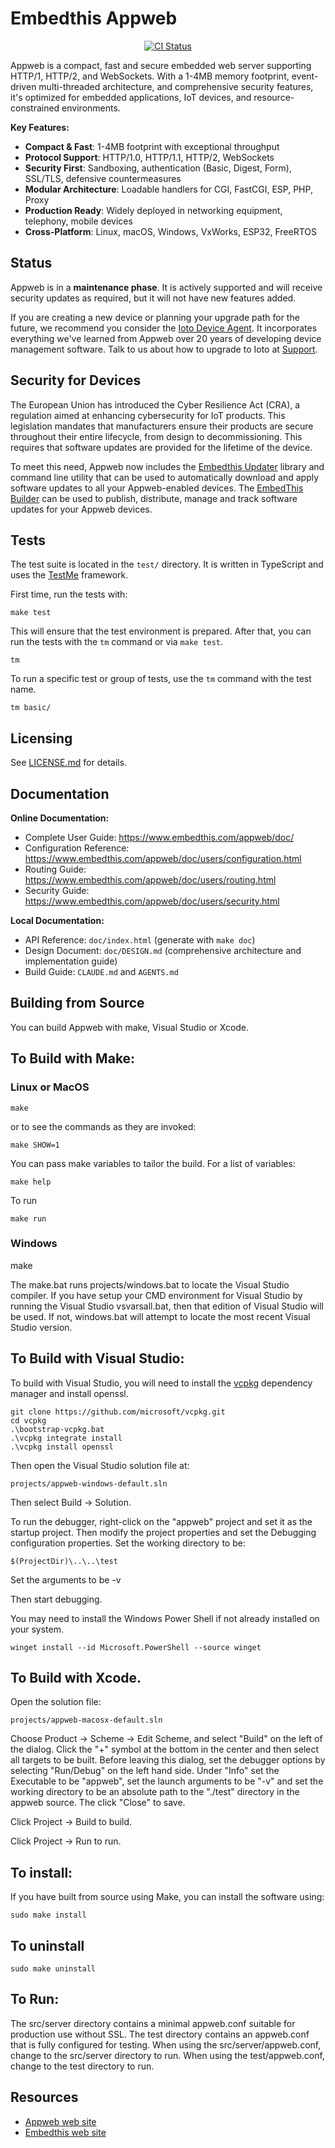 Embedthis Appweb
===

<p align="center">
  <a
href="https://github.com/embedthis/appweb-core/actions/workflows/ci.yml"><img
src="https://github.com/embedthis/appweb-core/actions/workflows/ci.yml/badge.svg" alt="CI  Status"></a>
</p>

Appweb is a compact, fast and secure embedded web server supporting HTTP/1,
HTTP/2, and WebSockets. With a 1-4MB memory footprint, event-driven
multi-threaded architecture, and comprehensive security features, it's
optimized for embedded applications, IoT devices, and resource-constrained
environments.

**Key Features:**
- **Compact & Fast**: 1-4MB footprint with exceptional throughput
- **Protocol Support**: HTTP/1.0, HTTP/1.1, HTTP/2, WebSockets
- **Security First**: Sandboxing, authentication (Basic, Digest, Form),
SSL/TLS, defensive countermeasures
- **Modular Architecture**: Loadable handlers for CGI, FastCGI, ESP, PHP, Proxy
- **Production Ready**: Widely deployed in networking equipment, telephony,
mobile devices
- **Cross-Platform**: Linux, macOS, Windows, VxWorks, ESP32, FreeRTOS

## Status

Appweb is in a **maintenance phase**. It is actively supported and will receive
security updates as required, but it will not have new features added.

If you are creating a new device or planning your upgrade path for the future,
we recommend you consider the [Ioto Device
Agent](https://www.embedthis.com/ioto/). It incorporates everything we've
learned from Appweb over 20 years of developing device management software.
Talk to us about how to upgrade to Ioto at
[Support](mailto:support@embedthis.com).

## Security for Devices

The European Union has introduced the Cyber Resilience Act (CRA), a regulation
aimed at enhancing cybersecurity for IoT products. This legislation mandates
that manufacturers ensure their products are secure throughout their entire
lifecycle, from design to decommissioning. This requires that software updates
are provided for the lifetime of the device.

To meet this need, Appweb now includes the [Embedthis Updater](src/updater/)
library and command line utility that can be used to automatically download and
apply software updates to all your Appweb-enabled devices. The [EmbedThis
Builder](https://www.embedthis.com/builder/) can be used to publish,
distribute, manage and track software updates for your Appweb devices.

## Tests

The test suite is located in the `test/` directory. It is written in TypeScript
and uses the [TestMe](https://www.embedthis.com/testme/) framework. 

First time, run the tests with:

    make test

This will ensure that the test environment is prepared. After that, you can run
the tests with the `tm` command or via `make test`.

    tm

To run a specific test or group of tests, use the `tm` command with the test
name.

    tm basic/

## Licensing

See [LICENSE.md](LICENSE.md) for details.

## Documentation

**Online Documentation:**
- Complete User Guide: https://www.embedthis.com/appweb/doc/
- Configuration Reference:
https://www.embedthis.com/appweb/doc/users/configuration.html
- Routing Guide: https://www.embedthis.com/appweb/doc/users/routing.html
- Security Guide: https://www.embedthis.com/appweb/doc/users/security.html

**Local Documentation:**
- API Reference: `doc/index.html` (generate with `make doc`)
- Design Document: `doc/DESIGN.md` (comprehensive architecture and
implementation guide)
- Build Guide: `CLAUDE.md` and `AGENTS.md`

## Building from Source

You can build Appweb with make, Visual Studio or Xcode.

## To Build with Make:

### Linux or MacOS

    make

or to see the commands as they are invoked:

    make SHOW=1

You can pass make variables to tailor the build. For a list of variables:

	make help

To run

	make run

### Windows

make

The make.bat runs projects/windows.bat to locate the Visual Studio compiler. If
you have setup
your CMD environment for Visual Studio by running the Visual Studio
vsvarsall.bat, then that edition of
Visual Studio will be used. If not, windows.bat will attempt to locate the most
recent Visual Studio version.

## To Build with Visual Studio:

To build with Visual Studio, you will need to install the
[vcpkg](https://vcpkg.io/en/) dependency manager and install openssl.

    git clone https://github.com/microsoft/vcpkg.git
    cd vcpkg
    .\bootstrap-vcpkg.bat
    .\vcpkg integrate install
    .\vcpkg install openssl

Then open the Visual Studio solution file at:

    projects/appweb-windows-default.sln

Then select Build -> Solution.

To run the debugger, right-click on the "appweb" project and set it as the
startup project. Then modify the project properties and set the Debugging
configuration properties. Set the working directory to be:

    $(ProjectDir)\..\..\test

Set the arguments to be
    -v

Then start debugging.

You may need to install the Windows Power Shell if not already installed on
your system.

    winget install --id Microsoft.PowerShell --source winget

## To Build with Xcode.

Open the solution file:

    projects/appweb-macosx-default.sln

Choose Product -> Scheme -> Edit Scheme, and select "Build" on the left of the
dialog. Click the "+" symbol at the bottom in the center and then select all
targets to be built. Before leaving this dialog, set the debugger options by
selecting "Run/Debug" on the left hand side. Under "Info" set the Executable to
be "appweb", set the launch arguments to be "-v" and set the working directory
to be an absolute path to the "./test" directory in the appweb source. The
click "Close" to save.

Click Project -> Build to build.

Click Project -> Run to run.

## To install:

If you have built from source using Make, you can install the software using:

    sudo make install

## To uninstall

    sudo make uninstall

## To Run:

The src/server directory contains a minimal appweb.conf suitable for production
use without SSL. The test directory contains an appweb.conf that is fully
configured for testing. When using the src/server/appweb.conf, change to the
src/server directory to run. When using the test/appweb.conf, change to the
test directory to run.

Resources
---
  - [Appweb web site](https://www.embedthis.com/)
  - [Embedthis web site](https://www.embedthis.com/)
